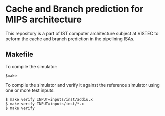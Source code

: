 # Cache and Branch prediction for MIPS architecture

This repository is a part of IST computer architecture subject at VISTEC to peform the cache and branch prediction in the pipelining ISAs.

## Makefile
To compile the simulator:
```
$make
```
To compile the simulator and verify it against the reference simulator using one or more test
inputs:
```
$ make verify INPUT=inputs/inst/addiu.x
$ make verify INPUT=inputs/inst/*.x
$ make verify
```
